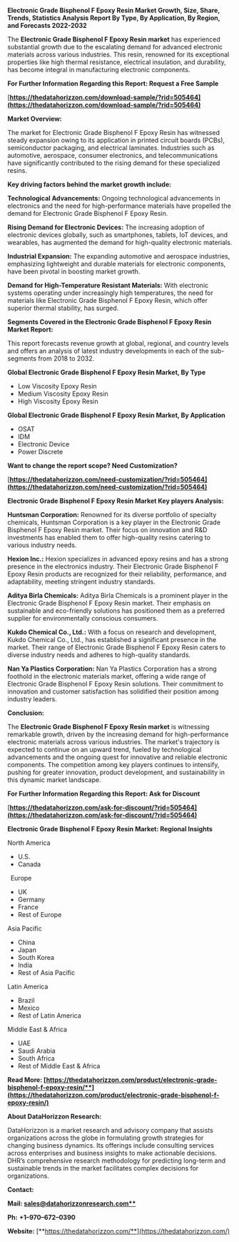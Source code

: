 ﻿**Electronic Grade Bisphenol F Epoxy Resin  Market Growth, Size, Share, Trends, Statistics Analysis Report By Type, By Application, By Region, and Forecasts 2022-2032**


The **Electronic Grade Bisphenol F Epoxy Resin market** has experienced substantial growth due to the escalating demand for advanced electronic materials across various industries. This resin, renowned for its exceptional properties like high thermal resistance, electrical insulation, and durability, has become integral in manufacturing electronic components. 

**For Further Information Regarding this Report: Request a Free Sample**	

[**https://thedatahorizzon.com/download-sample/?rid=505464](https://thedatahorizzon.com/download-sample/?rid=505464)** 

**Market Overview:**

The market for Electronic Grade Bisphenol F Epoxy Resin has witnessed steady expansion owing to its application in printed circuit boards (PCBs), semiconductor packaging, and electrical laminates. Industries such as automotive, aerospace, consumer electronics, and telecommunications have significantly contributed to the rising demand for these specialized resins.

**Key driving factors behind the market growth include:**

**Technological Advancements:** Ongoing technological advancements in electronics and the need for high-performance materials have propelled the demand for Electronic Grade Bisphenol F Epoxy Resin.

**Rising Demand for Electronic Devices:** The increasing adoption of electronic devices globally, such as smartphones, tablets, IoT devices, and wearables, has augmented the demand for high-quality electronic materials.

**Industrial Expansion:** The expanding automotive and aerospace industries, emphasizing lightweight and durable materials for electronic components, have been pivotal in boosting market growth.

**Demand for High-Temperature Resistant Materials:** With electronic systems operating under increasingly high temperatures, the need for materials like Electronic Grade Bisphenol F Epoxy Resin, which offer superior thermal stability, has surged.

**Segments Covered in the Electronic Grade Bisphenol F Epoxy Resin Market Report:** 

This report forecasts revenue growth at global, regional, and country levels and offers an analysis of latest industry developments in each of the sub-segments from 2018 to 2032.

**Global Electronic Grade Bisphenol F Epoxy Resin Market, By Type**

- Low Viscosity Epoxy Resin
- Medium Viscosity Epoxy Resin
- High Viscosity Epoxy Resin

**Global Electronic Grade Bisphenol F Epoxy Resin Market, By Application**

- OSAT
- IDM
- Electronic Device
- Power Discrete

**Want to change the report scope? Need Customization?**

[**https://thedatahorizzon.com/need-customization/?rid=505464](https://thedatahorizzon.com/need-customization/?rid=505464)** 

**Electronic Grade Bisphenol F Epoxy Resin Market Key players Analysis:**

**Huntsman Corporation:** Renowned for its diverse portfolio of specialty chemicals, Huntsman Corporation is a key player in the Electronic Grade Bisphenol F Epoxy Resin market. Their focus on innovation and R&D investments has enabled them to offer high-quality resins catering to various industry needs.

**Hexion Inc.:** Hexion specializes in advanced epoxy resins and has a strong presence in the electronics industry. Their Electronic Grade Bisphenol F Epoxy Resin products are recognized for their reliability, performance, and adaptability, meeting stringent industry standards.

**Aditya Birla Chemicals:** Aditya Birla Chemicals is a prominent player in the Electronic Grade Bisphenol F Epoxy Resin market. Their emphasis on sustainable and eco-friendly solutions has positioned them as a preferred supplier for environmentally conscious consumers.

**Kukdo Chemical Co., Ltd.:** With a focus on research and development, Kukdo Chemical Co., Ltd., has established a significant presence in the market. Their range of Electronic Grade Bisphenol F Epoxy Resin caters to diverse industry needs and adheres to high-quality standards.

**Nan Ya Plastics Corporation:** Nan Ya Plastics Corporation has a strong foothold in the electronic materials market, offering a wide range of Electronic Grade Bisphenol F Epoxy Resin solutions. Their commitment to innovation and customer satisfaction has solidified their position among industry leaders.

**Conclusion:**

The **Electronic Grade Bisphenol F Epoxy Resin market** is witnessing remarkable growth, driven by the increasing demand for high-performance electronic materials across various industries. The market's trajectory is expected to continue on an upward trend, fueled by technological advancements and the ongoing quest for innovative and reliable electronic components. The competition among key players continues to intensify, pushing for greater innovation, product development, and sustainability in this dynamic market landscape.

**For Further Information Regarding this Report: Ask for Discount**	

[**https://thedatahorizzon.com/ask-for-discount/?rid=505464](https://thedatahorizzon.com/ask-for-discount/?rid=505464)** 

**Electronic Grade Bisphenol F Epoxy Resin Market: Regional Insights**

North America

- U.S.
- Canada

` `Europe

- UK
- Germany
- France
- Rest of Europe

Asia Pacific

- China
- Japan
- South Korea
- India
- Rest of Asia Pacific

Latin America

- Brazil
- Mexico
- Rest of Latin America

Middle East & Africa

- UAE
- Saudi Arabia
- South Africa
- Rest of Middle East & Africa

**Read More: [https://thedatahorizzon.com/product/electronic-grade-bisphenol-f-epoxy-resin/**](https://thedatahorizzon.com/product/electronic-grade-bisphenol-f-epoxy-resin/)** 

**About DataHorizzon Research:**

DataHorizzon is a market research and advisory company that assists organizations across the globe in formulating growth strategies for changing business dynamics. Its offerings include consulting services across enterprises and business insights to make actionable decisions. DHR’s comprehensive research methodology for predicting long-term and sustainable trends in the market facilitates complex decisions for organizations.

**Contact:**

**Mail: [sales@datahorizzonresearch.com**](mailto:sales@datahorizzonresearch.com)**

**Ph:** **+1–970–672–0390**

**Website:** [**https://thedatahorizzon.com/**](https://thedatahorizzon.com/)

